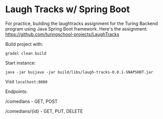 # Laugh Tracks w/ Spring Boot
For practice, building the laughtracks assignment for the Turing Backend program
using Java Spring Boot framework. Here's the assignment: https://github.com/turingschool-projects/LaughTracks

Build project with:
```
gradel clean build
```

Start instance:
```
java -jar buijava -jar build/libs/laugh-tracks-0.0.1-SNAPSHOT.jar
```

Visit `localhost:8080`

Endpoints:

/comedians - GET, POST

/comedians/{id} - GET, PUT, DELETE
